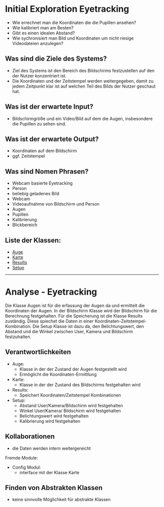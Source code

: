 # Initial Exploration Eyetracking

<!-- Hier alles aufschreiben, was interessant erscheint! -->
- Wie errechnet man die Koordinaten die die Pupillen ansehen?
- Wie kalibriert man am Besten?
- Gibt es einen idealen Abstand?
- Wie sychronisiert man Bild und Koordinaten um nicht riesige Videodateien anzulegen?

## Was sind die Ziele des Systems?
<!-- Snow Cards können bei diesem Schritt helfen! -->
- Ziel des Systems ist den Bereich des Bildschirms festzustellen auf den der Nutzer konzentriert ist.
- Die Koordinaten und der Zeitstempel werden weitergegeben, damit zu jedem Zeitpunkt klar ist auf welchen Teil des Bilds der Nutzer geschaut hat.

## Was ist der erwartete Input?
- Bildschirmgröße und ein Video/Bild auf dem die Augen, insbesondere die Pupillen zu sehen sind.

## Was ist der erwartete Output?
- Koordinaten auf dem Bildschirm
- ggf. Zeitstempel

## Was sind Nomen Phrasen?
<!-- Alle relevanten Sachen aufschreiben, später kann aussortiert werden! -->
- Webcam basierte Eyetracking
- Person
- beliebig geladenes Bild
- Webcam
- Videoaufnahme von Bildschirm und Person
- Augen
- Pupillen
- Kalibrierung
- Blickbereich

## Liste der Klassen:
<!-- Erstmal alle aufschreiben, dann auswählen! (Kriterien siehe Vorgehensweise) -->
<!-- Warum sind die Klassen existent? Wenn das zu beantworten ist - u good! -->
<!-- ausgewählte Klassen mit Link, andere einklammern und CRC-Karte löschen -->
- [Auge](crc-auge.md)
- [Karte](crc-karte.md)
- [Results](crc-results.md)
- [Setup](crc-setup.md)

---

# Analyse - Eyetracking
<!-- Hier Notizen zum Denkprozess! -->
Die Klasse Augen ist für die erfassung der Augen da und ermittelt die Koordinaten der Augen. In der Bildschirm Klasse wird der Bildschirm für die Berechnung festgehalten. Für die Speicherung ist die Klasse Results zuständig. Diese spiechet die Daten in einer Koordinaten-Zeitstempel-Kombination. Die Setup Klasse ist dazu da, den Belichtungswert, den Abstand und die Winkel zwischen User, Kamera und Bildschirm festzuhalten.

## Verantwortlichkeiten
<!-- Wissen, welches verwaltet und angeboten wird, Aktion die angeboten werden, öffentliche Leistung -->
<!-- "Walkthrough" -> Szenarien zur Anwendung des Systems -->
<!-- Nichts, was eine andere Klasse machen könnte -->
<!-- Die Sachen die die Klasse macht -> keiner anderen Klasse geben -->
<!-- zentrale Verantwortlichkeiten vs verteilt -->
- Auge:
     - Klasse in der der Zustand der Augen festgestellt wird
     - Ermöglicht die Koordinaten-Ermittlung
- Karte:
     - Klasse in der der Zustand des Bildschirms festgehalten wird
- Results:
     - Speichert Koordinaten/Zeitstempel Kombinationen
- Setup:
     - Abstand User/Kamera/Bildschirm wird festgehalten
     - Winkel User/Kamera/ Bildschirm wird festgehalten
     - Belichtungswert wird festgehalten
     - Kalibrierung wird festgehalten

## Kollaborationen
<!-- Benutzeranfragen an Dienste, die benötigt werden um Veranwortlichkeiten zu erfüllen -->
<!-- enthüllen Kontroll- und Informationsflüsse, und somit Subsysteme -->
<!-- Können fehlende Verantwortlichkeiten offenbaren, bzw. fehlerhaft zugewiesene -->
- die Daten werden intern weitergereicht

Fremde Module:
- Config Modul:
     - interface mit der Klasse Karte

## Finden von Abstrakten Klassen
<!-- Konkrete Klassen: Instanziierung und Vererbung
     Abstrakte Klassen: Nur Vererbung! -->
<!-- Unterklassen sollten alle geerbten Verantwortlichkeiten unterstützen, eher noch mehr -->
<!-- Gemeinsame Verantwortlichkeiten sollten so weit hoch wie möglich geschoben werden -->
<!-- Abstrakte Klassen erben nie von Konkreten Klassen! -->
<!-- Klassen die keine neue Funktionalität hinzufügen sollten eliminiert werden! -->
<!-- Letzte Folien der Vorlesung sind hilfreich hierfür! -->
- keine sinnvolle Möglichkeit für abstrakte Klassen
